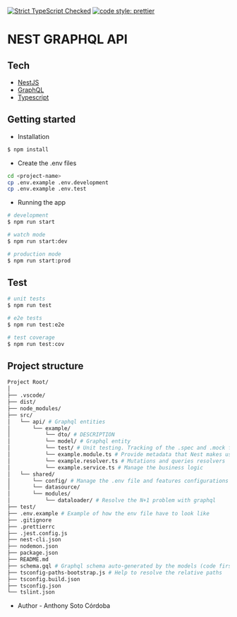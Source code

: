 [![Strict TypeScript Checked](https://camo.githubusercontent.com/21132e0838961fbecb75077042aa9b15bc0bf6f9/68747470733a2f2f62616467656e2e6e65742f62616467652f4275696c74253230576974682f547970655363726970742f626c7565)](https://www.typescriptlang.org)
[![code style: prettier](https://img.shields.io/badge/code_style-prettier-ff69b4.svg?style=flat-square)](https://github.com/prettier/prettier)

# NEST GRAPHQL API

## Tech

- [NestJS](https://docs.nestjs.com/)
- [GraphQL](https://graphql.org/)
- [Typescript](https://www.typescriptlang.org/docs/home.html)

## Getting started

- Installation

```bash
$ npm install
```

- Create the .env files

```sh
cd <project-name>
cp .env.example .env.development
cp .env.example .env.test
```

- Running the app

```bash
# development
$ npm run start

# watch mode
$ npm run start:dev

# production mode
$ npm run start:prod
```

## Test

```bash
# unit tests
$ npm run test

# e2e tests
$ npm run test:e2e

# test coverage
$ npm run test:cov
```

## Project structure

```bash
Project Root/
│
├── .vscode/
├── dist/
├── node_modules/
├── src/
│   └── api/ # Graphql entities
│       └── example/
│           └── dto/ # DESCRIPTION
│           └── model/ # Graphql entity
│           └── test/ # Unit testing. Tracking of the .spec and .mock files
│           └── example.module.ts # Provide metadata that Nest makes use to organize the app
│           └── example.resolver.ts # Mutations and queries resolvers
│           └── example.service.ts # Manage the business logic
│   └── shared/
│       └── config/ # Manage the .env file and features configurations
│       └── datasource/
│       └── modules/
│           └── dataloader/ # Resolve the N+1 problem with graphql
├── test/
├── .env.example # Example of how the env file have to look like
├── .gitignore
├── .prettierrc
├── .jest.config.js
├── nest-cli.json
├── nodemon.json
├── package.json
├── README.md
├── schema.gql # Graphql schema auto-generated by the models (code first mode)
├── tsconfig-paths-bootstrap.js # Help to resolve the relative paths
├── tsconfig.build.json
├── tsconfig.json
└── tslint.json
```

- Author - Anthony Soto Córdoba
